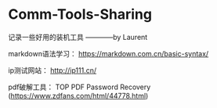 # Comm-Tools-Sharing

记录一些好用的装机工具  ————by Laurent

markdown语法学习：  https://markdown.com.cn/basic-syntax/

ip测试网站：  http://ip111.cn/

pdf破解工具：  TOP PDF Password Recovery  (https://www.zdfans.com/html/44778.html)

